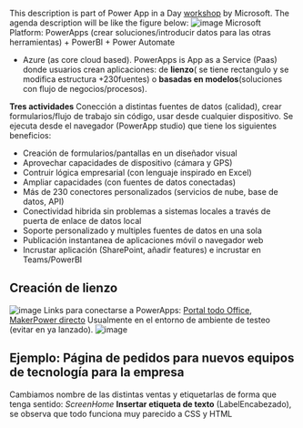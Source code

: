 This description is part of Power App in a Day [workshop](https://www.youtube.com/watch?v=23NsEb1JQo8) by Microsoft. The agenda
description will be like the figure below:
![image](https://user-images.githubusercontent.com/74158005/131430448-58dadf9e-4396-4628-aa19-eb74c1d111de.png)
Microsoft Platform: PowerApps (crear soluciones/introducir datos para las otras herramientas) + PowerBI + Power Automate 
+ Azure (as core  cloud based). PowerApps is App as a Service (Paas) donde usuarios crean aplicaciones: de 
**lienzo**( se tiene rectangulo y se modifica estructura +230fuentes) o **basadas en modelos**(soluciones con flujo de negocios/procesos).

**Tres actividades** Conección a distintas fuentes de datos (calidad), crear formularios/flujo de trabajo sin código, usar 
desde cualquier dispositivo. Se ejecuta desde el navegador (PowerApp studio) que tiene los siguientes beneficios:
- Creación de formularios/pantallas en un diseñador visual
- Aprovechar capacidades de dispositivo (cámara y GPS)
- Contruir lógica empresarial (con lenguaje inspirado en Excel)
- Ampliar capacidades (con fuentes de datos conectadas)
- Más de 230 conectores personalizados (servicios de nube, base de datos, API)
- Conectividad hibrida sin problemas a sistemas locales a través de puerta de enlace de datos local
- Soporte personalizado y multiples fuentes de datos en una sola
- Publicación instantanea de aplicaciones móvil o navegador web
- Incrustar aplicación (SharePoint, añadir features) e incrustar en Teams/PowerBI
## Creación de lienzo
![image](https://user-images.githubusercontent.com/74158005/131432057-e4370417-5c88-4c68-85f5-ffc4cba3ddc6.png)
Links para conectarse a PowerApps: [Portal todo Office](portal.office.com), [MakerPower directo](make.powerapps.com)
Usualmente en el entorno de ambiente de testeo (evitar en ya lanzado). 
![image](https://user-images.githubusercontent.com/74158005/131433733-342d85cc-009f-4287-bdb4-8475d96b98cd.png)

## Ejemplo: Página de pedidos para nuevos equipos de tecnología para la empresa
Cambiamos nombre de las distintas ventas y etiquetarlas de forma que tenga sentido: *ScreenHome*
**Insertar etiqueta de texto** (LabelEncabezado), se observa que todo funciona muy parecido a CSS y HTML
